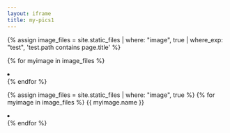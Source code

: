 ```yaml
---
layout: iframe
title: my-pics1
---
```

{% assign image_files = site.static_files | where: "image", true | where_exp: "test", 'test.path contains page.title' %}

{% for myimage in image_files %}
    <li data-src="{{ myimage.path }}"></li>
{% endfor %}


 {% assign image_files = site.static_files | where: "image", true %}
 {% for myimage in image_files %}
   {{ myimage.name }}
   <li data-src="{{ myimage.path }}"></li>
 {% endfor %}
